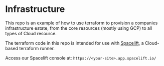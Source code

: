 # Infrastructure

This repo is an example of how to use terraform to provision a companies
infrastructure estate, from the core resources (mostly using GCP) to all types
of Cloud resource.

[spacelift]: https://spacelift.io/

The terraform code in this repo is intended for use with [Spacelift][spacelift],
a Cloud-based terraform runner.

Access our Spacelift console at: `https://<your-site>.app.spacelift.io/`
